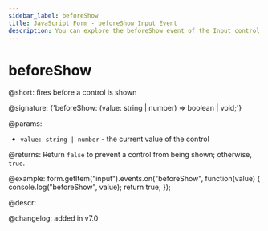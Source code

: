 ```yaml
---
sidebar_label: beforeShow
title: JavaScript Form - beforeShow Input Event 
description: You can explore the beforeShow event of the Input control of Form in the documentation of the DHTMLX JavaScript UI library. Browse developer guides and API reference, try out code examples and live demos, and download a free 30-day evaluation version of DHTMLX Suite.
---
```


# beforeShow

@short: fires before a control is shown

@signature: {'beforeShow: (value: string | number) => boolean | void;'} 

@params:
- `value: string | number` - the current value of the control

@returns:
Return `false` to prevent a control from being shown; otherwise, `true`.

@example:
form.getItem("input").events.on("beforeShow", function(value) {
    console.log("beforeShow", value);
    return true;
});

@descr:

@changelog: added in v7.0
